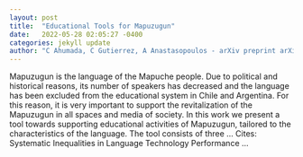 ```yaml
---
layout: post
title:  "Educational Tools for Mapuzugun"
date:   2022-05-28 02:05:27 -0400
categories: jekyll update
author: "C Ahumada, C Gutierrez, A Anastasopoulos - arXiv preprint arXiv:2205.10411, 2022"
---
```

Mapuzugun is the language of the Mapuche people. Due to political and historical reasons, its number of speakers has decreased and the language has been excluded from the educational system in Chile and Argentina. For this reason, it is very important to support the revitalization of the Mapuzugun in all spaces and media of society. In this work we present a tool towards supporting educational activities of Mapuzugun, tailored to the characteristics of the language. The tool consists of three … Cites: ‪Systematic Inequalities in Language Technology Performance …‬